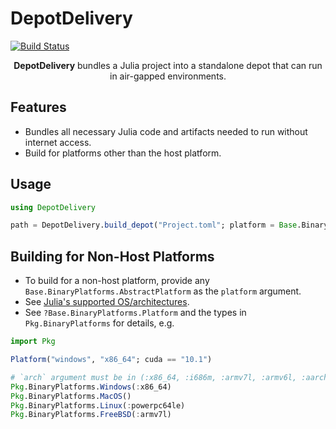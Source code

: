 # DepotDelivery

[![Build Status](https://github.com/joshday/DepotDelivery.jl/actions/workflows/CI.yml/badge.svg?branch=main)](https://github.com/joshday/DepotDelivery.jl/actions/workflows/CI.yml?query=branch%3Amain)

<p align="center"><b>DepotDelivery</b> bundles a Julia project into a standalone depot that can run in air-gapped environments.</p>



## Features

- Bundles all necessary Julia code and artifacts needed to run without internet access.
- Build for platforms other than the host platform.

## Usage

```julia
using DepotDelivery

path = DepotDelivery.build_depot("Project.toml"; platform = Base.BinaryPlatforms.HostPlatform())
```

## Building for Non-Host Platforms

- To build for a non-host platform, provide any `Base.BinaryPlatforms.AbstractPlatform` as the `platform` argument.
- See [Julia's supported OS/architectures](https://www.julialang.org/downloads/index.html#supported_platforms).
- See `?Base.BinaryPlatforms.Platform` and the types in `Pkg.BinaryPlatforms` for details, e.g.

```julia
import Pkg

Platform("windows", "x86_64"; cuda == "10.1")

# `arch` argument must be in (:x86_64, :i686m, :armv7l, :armv6l, :aarch64, :powerpc64le)
Pkg.BinaryPlatforms.Windows(:x86_64)
Pkg.BinaryPlatforms.MacOS()
Pkg.BinaryPlatforms.Linux(:powerpc64le)
Pkg.BinaryPlatforms.FreeBSD(:armv7l)
```
